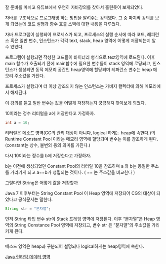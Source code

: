 잘 준비를 마치고 유튜브에서 우연히 자바강의를 찾아서 홀린듯이 보게되었다.

자바를 구조적으로 프로그래밍 하는 방법을 알려주는 강의였다. 그 중 마지막 강의를 보게 되었는데 코드 실행과 함수 호출 스택에 대한 내용을 다루었다.

자바 프로그램이 실행되어 프로세스가 되고, 프로세스의 실행 순서에 따라 코드, 레퍼런스 혹은 일반 변수, 인스턴스가 각각 text, stack, heap 영역에 어떻게 저장되는지 알 수 있었다.

프로그램이 실행되면 작성한 코드들이 바이너리 형식으로 text영역에 로드된다. 이후 main 함수가 호출되기 전에 main함수에 필요한 변수들이 stack 영역에 로딩되고, 인스턴스가 생성되면 동적 메모리 공간인 heap영역에 할당되며 레퍼런스 변수는 heap 메모리 주소값을 가진다.

프로세스가 실행되며 더 이상 참조되지 않는 인스턴스는 가비지 컬렉터에 의해 메모리에서 해제된다.

이 강의를 듣고 일반 변수는 값을 어떻게 저장하는지 궁금해져 찾아보게 되었다.

10이라는 정수 리터럴을 a에 저장한다고 가정하자.

```java
int a = 10;
```

리터럴은 메소드 영역(GC의 관리 대상이 아니다, logical 하게는 heap에 속한다.)의 Runtime Constant Pool 이라는 메모리 영역에 할당되며 변수는 이를 참조하게 된다. (constant는 상수, 불변의 등의 의미를 가진다.)

다시 10이라는 정수를 b에 저장한다고 가정하자.

b는 이전에 생성되었던 Constant Pool의 리터럴 10을 참조하며 a 와 b는 동일한 주소를 가리키게 되고 a==b가 성립되는 것이다. ( == 는 주소값을 비교한다 )

그렇다면 String은 어떻게 값을 저장할까

Java 7 이후부터는 String Constant Pool 이 Heap 영역에 저장되어 CG의 대상이 되었다고 공식문서는 말한다.

```java
String str = "문자열";
```

먼저 String 타입 변수 str이 Stack 프레임 영역에 저장된다. 이후 “문자열”은 Heap 영역의 String Constance Pool 영역에 저장되고, 변수 str 은 “문자열”의 주소값을 가리키게 된다.


---

메소드 영역은 heap과 구분되어 설명되나 logical하게는 heap영역에 속한다.

[Java 런타임 데이터 영역](https://8iggy.tistory.com/229)